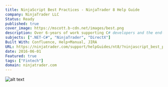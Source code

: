 ```yaml
---
title: NinjaScript Best Practices - NinjaTrader 8 Help Guide
company: NinjaTrader LLC
Status: Ready
published: true
cover_image: https://mscott.b-cdn.net/images/best.png
description: Over 6-years of work supporting C# developers and the end-users of custom scripts, I accumulated a nice collection of tribal knowledge. Sometimes, the solutions to common scenarios were not always clear to end-users how to implement custom scripts. To ensure the best performance and maintenance for their users, one of my last assignments for NinjaTrader was compiling a list of common scenarios, gotchas, and workarounds to help optimize the code distributed through the ecosystem.
subjects: [".NET-C#", "NinjaTrader", "DirectX"]
Built With: Confluence, Help+Manual, JIRA
URL: https://ninjatrader.com/support/helpGuides/nt8/?ninjascript_best_practices.htm
date: 2016-06-01
Featured: true
tags: ["Fintech"]
domain: ninjatrader.com
---
```


![alt text](https://mscott.b-cdn.net/images/best1.png)
